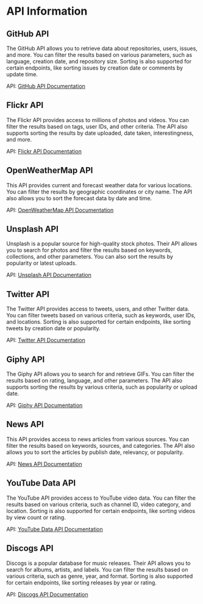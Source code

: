 # API Information

## GitHub API
The GitHub API allows you to retrieve data about repositories, users, issues, and more. You can filter the results based on various parameters, such as language, creation date, and repository size. Sorting is also supported for certain endpoints, like sorting issues by creation date or comments by update time.

API: [GitHub API Documentation](https://docs.github.com/en/rest)

## Flickr API
The Flickr API provides access to millions of photos and videos. You can filter the results based on tags, user IDs, and other criteria. The API also supports sorting the results by date uploaded, date taken, interestingness, and more.

API: [Flickr API Documentation](https://www.flickr.com/services/api/)

## OpenWeatherMap API
This API provides current and forecast weather data for various locations. You can filter the results by geographic coordinates or city name. The API also allows you to sort the forecast data by date and time.

API: [OpenWeatherMap API Documentation](https://openweathermap.org/api)

## Unsplash API
Unsplash is a popular source for high-quality stock photos. Their API allows you to search for photos and filter the results based on keywords, collections, and other parameters. You can also sort the results by popularity or latest uploads.

API: [Unsplash API Documentation](https://unsplash.com/developers)

## Twitter API
The Twitter API provides access to tweets, users, and other Twitter data. You can filter tweets based on various criteria, such as keywords, user IDs, and locations. Sorting is also supported for certain endpoints, like sorting tweets by creation date or popularity.

API: [Twitter API Documentation](https://developer.twitter.com/en/docs/twitter-api)

## Giphy API
The Giphy API allows you to search for and retrieve GIFs. You can filter the results based on rating, language, and other parameters. The API also supports sorting the results by various criteria, such as popularity or upload date.

API: [Giphy API Documentation](https://developers.giphy.com/docs/api)

## News API
This API provides access to news articles from various sources. You can filter the results based on keywords, sources, and categories. The API also allows you to sort the articles by publish date, relevancy, or popularity.

API: [News API Documentation](https://newsapi.org/)

## YouTube Data API
The YouTube API provides access to YouTube video data. You can filter the results based on various criteria, such as channel ID, video category, and location. Sorting is also supported for certain endpoints, like sorting videos by view count or rating.

API: [YouTube Data API Documentation](https://developers.google.com/youtube/v3)

## Discogs API
Discogs is a popular database for music releases. Their API allows you to search for albums, artists, and labels. You can filter the results based on various criteria, such as genre, year, and format. Sorting is also supported for certain endpoints, like sorting releases by year or rating.

API: [Discogs API Documentation](https://www.discogs.com/developers)
